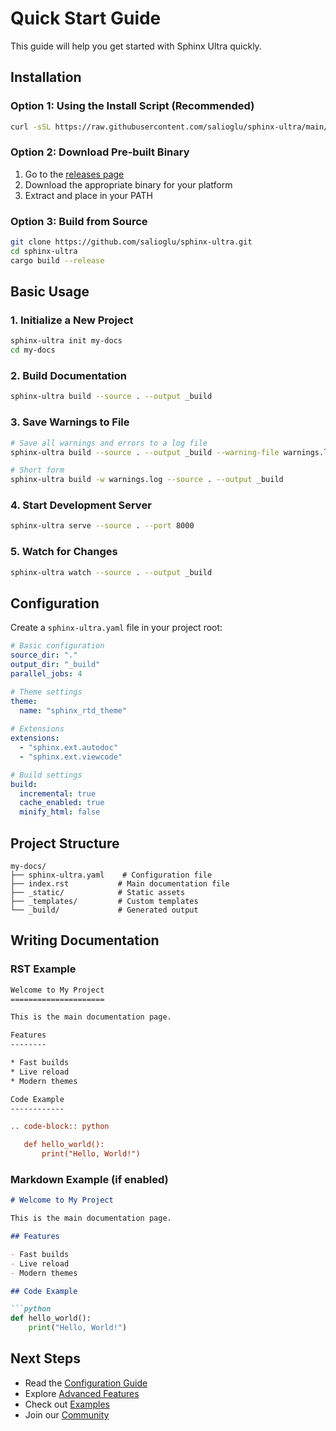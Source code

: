# Quick Start Guide

This guide will help you get started with Sphinx Ultra quickly.

## Installation

### Option 1: Using the Install Script (Recommended)

```bash
curl -sSL https://raw.githubusercontent.com/salioglu/sphinx-ultra/main/install.sh | bash
```

### Option 2: Download Pre-built Binary

1. Go to the [releases page](https://github.com/salioglu/sphinx-ultra/releases)
2. Download the appropriate binary for your platform
3. Extract and place in your PATH

### Option 3: Build from Source

```bash
git clone https://github.com/salioglu/sphinx-ultra.git
cd sphinx-ultra
cargo build --release
```

## Basic Usage

### 1. Initialize a New Project

```bash
sphinx-ultra init my-docs
cd my-docs
```

### 2. Build Documentation

```bash
sphinx-ultra build --source . --output _build
```

### 3. Save Warnings to File

```bash
# Save all warnings and errors to a log file
sphinx-ultra build --source . --output _build --warning-file warnings.log

# Short form
sphinx-ultra build -w warnings.log --source . --output _build
```

### 4. Start Development Server

```bash
sphinx-ultra serve --source . --port 8000
```

### 5. Watch for Changes

```bash
sphinx-ultra watch --source . --output _build
```

## Configuration

Create a `sphinx-ultra.yaml` file in your project root:

```yaml
# Basic configuration
source_dir: "."
output_dir: "_build"
parallel_jobs: 4

# Theme settings
theme:
  name: "sphinx_rtd_theme"
  
# Extensions
extensions:
  - "sphinx.ext.autodoc"
  - "sphinx.ext.viewcode"

# Build settings
build:
  incremental: true
  cache_enabled: true
  minify_html: false
```

## Project Structure

```text
my-docs/
├── sphinx-ultra.yaml    # Configuration file
├── index.rst           # Main documentation file
├── _static/            # Static assets
├── _templates/         # Custom templates
└── _build/             # Generated output
```

## Writing Documentation

### RST Example

```rst
Welcome to My Project
=====================

This is the main documentation page.

Features
--------

* Fast builds
* Live reload
* Modern themes

Code Example
------------

.. code-block:: python

   def hello_world():
       print("Hello, World!")
```

### Markdown Example (if enabled)

```markdown
# Welcome to My Project

This is the main documentation page.

## Features

- Fast builds
- Live reload
- Modern themes

## Code Example

```python
def hello_world():
    print("Hello, World!")
```

## Next Steps

- Read the [Configuration Guide](configuration.md)
- Explore [Advanced Features](advanced.md)
- Check out [Examples](examples/)
- Join our [Community](https://github.com/salioglu/sphinx-ultra/discussions)

